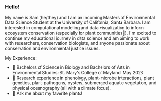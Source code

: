 ### Hello!

My name is Sam (he/they) and I am an incoming Masters of Environmental Data Science Student at the University of California, Santa Barbara. I am interested in computational modeling and data visualization to inform ecosystem conservation (especially for plant communities🌱). I'm excited to continue my educational journey in data science and am aiming to work with researchers, conservation biologists, and anyone passionate about conservation and environmental justice issues.

My Experience: 
- 🏫 Bachelors of Science in Biology and Bachelors of Arts in Environmental Studies: St. Mary's College of Mayland, May 2023
- 🌱 Research experience in phenology, plant-microbe interactions, plant genetics, plant-pathogens, oysters, submerged aquatic vegetation, and physical oceanography (all with a climate focus).
- 💬 Ask me about my favorite plants!

